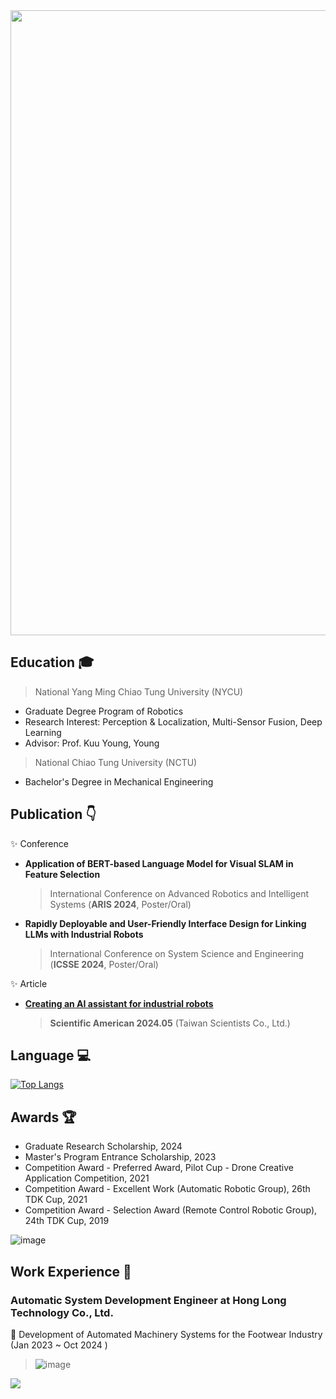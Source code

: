 <img src="https://github.com/user-attachments/assets/3ac2776f-0a00-480c-987a-73f448c54e39" width="1000" />

## Education 	🎓 
> National Yang Ming Chiao Tung University (NYCU)
- Graduate Degree Program of Robotics
- Research Interest: Perception & Localization, Multi-Sensor Fusion, Deep Learning
- Advisor: Prof. Kuu Young, Young 

> National Chiao Tung University (NCTU)
- Bachelor's Degree in Mechanical Engineering
  
## Publication 👇
✨ Conference
  - **Application of BERT-based Language Model for Visual SLAM in Feature Selection**
    > International Conference on Advanced Robotics and Intelligent Systems (**ARIS 2024**, Poster/Oral)
  - **Rapidly Deployable and User-Friendly Interface Design for Linking LLMs with Industrial Robots**
    > International Conference on System Science and Engineering (**ICSSE 2024**, Poster/Oral)
    
✨ Article
  - **[Creating an AI assistant for industrial robots](https://www.scitw.cc/tags/sheng1-cheng2-shi4-AI)**
    >  **Scientific American 2024.05** (Taiwan Scientists Co., Ltd.)

## Language 💻
[![Top Langs](https://github-readme-stats.vercel.app/api/top-langs/?username=ouotingwei&hide=MakeFile,CMake,NASL,shell,fortran,cuda&layout=compact)](https://github.com/ouotingwei/ouotingwei/edit/main/README.md)

## Awards 🏆
- Graduate Research Scholarship, 2024
- Master's Program Entrance Scholarship, 2023
- Competition Award - Preferred Award, Pilot Cup - Drone Creative Application Competition, 2021
- Competition Award - Excellent Work (Automatic Robotic Group), 26th TDK Cup, 2021
- Competition Award - Selection Award (Remote Control Robotic Group), 24th TDK Cup, 2019

![image](https://github.com/user-attachments/assets/4ed9793a-47c3-4f68-aaef-a4708a1ed616)

## Work Experience 💼
### Automatic System Development Engineer at Hong Long Technology Co., Ltd.
🔭 Development of Automated Machinery Systems for the Footwear Industry (Jan 2023 ~ Oct 2024 )
 > ![image](https://github.com/user-attachments/assets/df54d11a-1644-4492-a48c-f5cab274efe7)

![](https://komarev.com/ghpvc/?username=ouotingwei)
